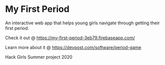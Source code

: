# My First Period

An interactive web app that helps young girls navigate through getting their first period.

Check it out @ https://my-first-period-3eb79.firebaseapp.com/

Learn more about it @ https://devpost.com/software/period-game

Hack Girls Summer project 2020


